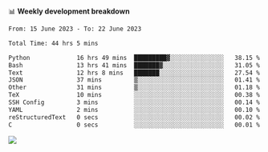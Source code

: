 📊 **Weekly development breakdown**
<!--START_SECTION:waka-->

```txt
From: 15 June 2023 - To: 22 June 2023

Total Time: 44 hrs 5 mins

Python             16 hrs 49 mins  █████████▓░░░░░░░░░░░░░░░   38.15 %
Bash               13 hrs 41 mins  ███████▓░░░░░░░░░░░░░░░░░   31.05 %
Text               12 hrs 8 mins   ███████░░░░░░░░░░░░░░░░░░   27.54 %
JSON               37 mins         ▒░░░░░░░░░░░░░░░░░░░░░░░░   01.41 %
Other              31 mins         ▒░░░░░░░░░░░░░░░░░░░░░░░░   01.18 %
TeX                10 mins         ░░░░░░░░░░░░░░░░░░░░░░░░░   00.38 %
SSH Config         3 mins          ░░░░░░░░░░░░░░░░░░░░░░░░░   00.14 %
YAML               2 mins          ░░░░░░░░░░░░░░░░░░░░░░░░░   00.10 %
reStructuredText   0 secs          ░░░░░░░░░░░░░░░░░░░░░░░░░   00.02 %
C                  0 secs          ░░░░░░░░░░░░░░░░░░░░░░░░░   00.01 %
```

<!--END_SECTION:waka-->
![](https://komarev.com/ghpvc/?username=callanwu)
